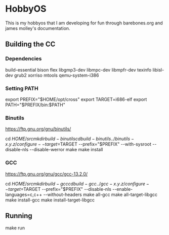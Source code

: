 # HobbyOS
This is my hobbyos that I am developing for fun through barebones.org and james molley's documentation.

## Building the CC

### Dependencies
build-essential bison flex libgmp3-dev libmpc-dev libmpfr-dev texinfo libisl-dev grub2 xorriso mtools qemu-system-i386

### Setting PATH
export PREFIX="$HOME/opt/cross"
export TARGET=i686-elf
export PATH="$PREFIX/bin:$PATH"

### Binutils
https://ftp.gnu.org/gnu/binutils/

cd $HOME/src 
mkdir build-binutils
cd build-binutils
../binutils-x.y.z/configure --target=$TARGET --prefix="$PREFIX" --with-sysroot --disable-nls --disable-werror
make
make install

### GCC
https://ftp.gnu.org/gnu/gcc/gcc-13.2.0/

cd $HOME/src
mkdir build-gcc
cd build-gcc
../gcc-x.y.z/configure --target=$TARGET --prefix="$PREFIX" --disable-nls --enable-languages=c,c++ --without-headers
make all-gcc
make all-target-libgcc
make install-gcc
make install-target-libgcc

## Running
make run
